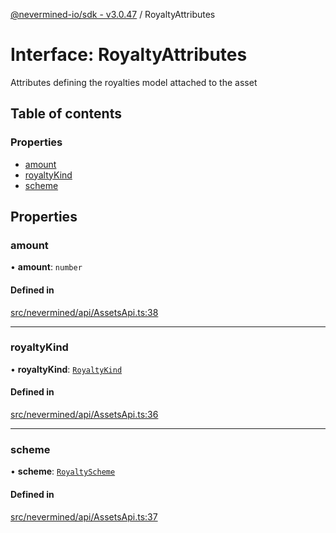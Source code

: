 [@nevermined-io/sdk - v3.0.47](../code-reference.md) / RoyaltyAttributes

# Interface: RoyaltyAttributes

Attributes defining the royalties model attached to the asset

## Table of contents

### Properties

- [amount](RoyaltyAttributes.md#amount)
- [royaltyKind](RoyaltyAttributes.md#royaltykind)
- [scheme](RoyaltyAttributes.md#scheme)

## Properties

### amount

• **amount**: `number`

#### Defined in

[src/nevermined/api/AssetsApi.ts:38](https://github.com/nevermined-io/sdk-js/blob/db42a2a70293f73d5f0e0208dd90541855f3ca93/src/nevermined/api/AssetsApi.ts#L38)

---

### royaltyKind

• **royaltyKind**: [`RoyaltyKind`](../enums/RoyaltyKind.md)

#### Defined in

[src/nevermined/api/AssetsApi.ts:36](https://github.com/nevermined-io/sdk-js/blob/db42a2a70293f73d5f0e0208dd90541855f3ca93/src/nevermined/api/AssetsApi.ts#L36)

---

### scheme

• **scheme**: [`RoyaltyScheme`](../classes/RoyaltyScheme.md)

#### Defined in

[src/nevermined/api/AssetsApi.ts:37](https://github.com/nevermined-io/sdk-js/blob/db42a2a70293f73d5f0e0208dd90541855f3ca93/src/nevermined/api/AssetsApi.ts#L37)
